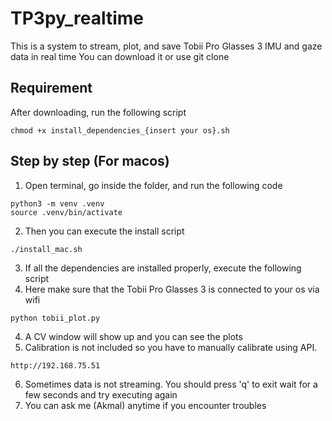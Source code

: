 # TP3py_realtime
This is a system to stream, plot, and save Tobii Pro Glasses 3 IMU and gaze data in real time
You can download it or use git clone

## Requirement
After downloading, run the following script
```
chmod +x install_dependencies_{insert your os}.sh
```
## Step by step (For macos)
1. Open terminal, go inside the folder, and run the following code
```
python3 -m venv .venv
source .venv/bin/activate
```

2. Then you can execute the install script
```
./install_mac.sh 
```
3. If all the dependencies are installed properly, execute the following script
4. Here make sure that the Tobii Pro Glasses 3 is connected to your os via wifi
```
python tobii_plot.py
```
4. A CV window will show up and you can see the plots
5. Calibration is not included so you have to manually calibrate using API. 
```access:
http://192.168.75.51
```
6. Sometimes data is not streaming. You should press 'q' to exit wait for a few seconds and try executing again
7. You can ask me (Akmal) anytime if you encounter troubles
